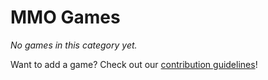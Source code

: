 # MMO Games

_No games in this category yet._

Want to add a game? Check out our [contribution guidelines](../README.md#how-to-add-your-game-)!
